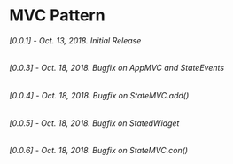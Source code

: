 # MVC Pattern
###### [0.0.1] - Oct. 13, 2018. Initial Release
###### [0.0.3] - Oct. 18, 2018. Bugfix on AppMVC and StateEvents
###### [0.0.4] - Oct. 18, 2018. Bugfix on StateMVC.add()
###### [0.0.5] - Oct. 18, 2018. Bugfix on StatedWidget
###### [0.0.6] - Oct. 18, 2018. Bugfix on StateMVC.con()